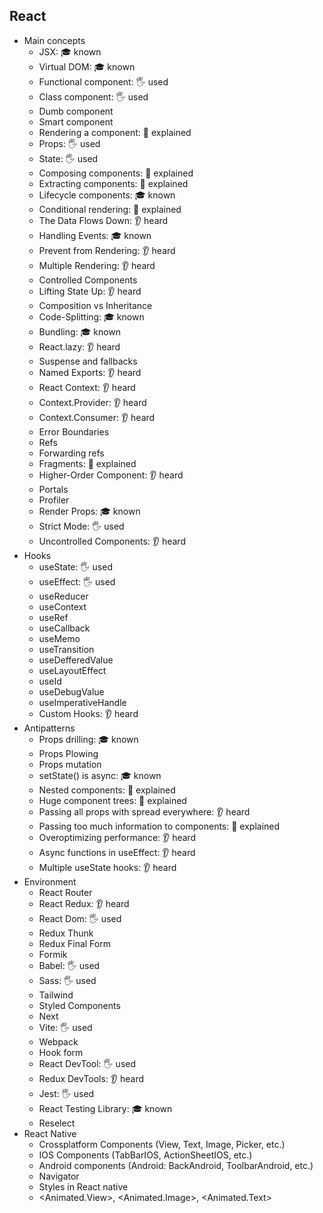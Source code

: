 ## React

- Main concepts
  - JSX: 🎓 known
  - Virtual DOM: 🎓 known
  - Functional component: 🖐️ used
  - Class component: 🖐️ used
  - Dumb component
  - Smart component
  - Rendering a component: 🙋 explained
  - Props: 🖐️ used
  - State: 🖐️ used
  - Composing components: 🙋 explained
  - Extracting components: 🙋 explained
  - Lifecycle components: 🎓 known
  - Conditional rendering: 🙋 explained
  - The Data Flows Down: 👂 heard
  - Handling Events: 🎓 known
  - Prevent from Rendering: 👂 heard
  - Multiple Rendering: 👂 heard
  - Controlled Components
  - Lifting State Up: 👂 heard
  - Composition vs Inheritance
  - Code-Splitting: 🎓 known
  - Bundling: 🎓 known
  - React.lazy: 👂 heard
  - Suspense and fallbacks
  - Named Exports: 👂 heard
  - React Context: 👂 heard
  - Context.Provider: 👂 heard
  - Context.Consumer: 👂 heard
  - Error Boundaries
  - Refs
  - Forwarding refs
  - Fragments: 🙋 explained
  - Higher-Order Component: 👂 heard
  - Portals
  - Profiler
  - Render Props: 🎓 known
  - Strict Mode: 🖐️ used
  - Uncontrolled Components: 👂 heard
- Hooks
  - useState: 🖐️ used
  - useEffect: 🖐️ used
  - useReducer
  - useContext
  - useRef
  - useCallback
  - useMemo
  - useTransition
  - useDefferedValue
  - useLayoutEffect
  - useId
  - useDebugValue
  - useImperativeHandle
  - Custom Hooks: 👂 heard
- Antipatterns
  - Props drilling: 🎓 known
  - Props Plowing
  - Props mutation
  - setState() is async: 🎓 known
  - Nested components: 🙋 explained
  - Huge component trees: 🙋 explained
  - Passing all props with spread everywhere: 👂 heard
  - Passing too much information to components: 🙋 explained
  - Overoptimizing performance: 👂 heard
  - Async functions in useEffect: 👂 heard
  - Multiple useState hooks: 👂 heard
- Environment
  - React Router
  - React Redux: 👂 heard
  - React Dom: 🖐️ used
  - Redux Thunk
  - Redux Final Form
  - Formik
  - Babel: 🖐️ used
  - Sass: 🖐️ used
  - Tailwind
  - Styled Components
  - Next
  - Vite: 🖐️ used
  - Webpack
  - Hook form
  - React DevTool: 🖐️ used
  - Redux DevTools: 👂 heard
  - Jest: 🖐️ used
  - React Testing Library: 🎓 known
  - Reselect
- React Native
  - Crossplatform Components (View, Text, Image, Picker, etc.)
  - IOS Components (TabBarIOS, ActionSheetIOS, etc.)
  - Android components (Android: BackAndroid, ToolbarAndroid, etc.)
  - Navigator
  - Styles in React native
  - <Animated.View>, <Animated.Image>, <Animated.Text>
